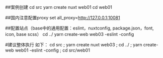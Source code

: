 ##案例创建
cd src
yarn create nuxt web01
cd web01

##国内注意配置proxy
set all_proxy=http://127.0.0.1:10081

##配置站点（base中的通用配置：eslint，nuxtconfig, package.json，font, icon, base scss）
cd ../
yarn create-web web03 -eslint -config

#建议整体执行 如下：
cd src ; yarn create nuxt web03 ; cd ../ ; yarn create-web web01 -eslint -config ; cd src/web01
